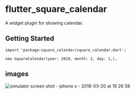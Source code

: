 # flutter_square_calendar

A widget plugin for showing calendar.

## Getting Started

```
import 'package:square_calendar/square_calendar.dart';
```

```
new SquareCalendar(year: 2018, month: 2, day: 1,),
```

## images
![simulator screen shot - iphone x - 2018-03-20 at 16 26 58](https://user-images.githubusercontent.com/2797681/37641055-9cf55e48-2c5b-11e8-9e58-6462491540cf.png)

